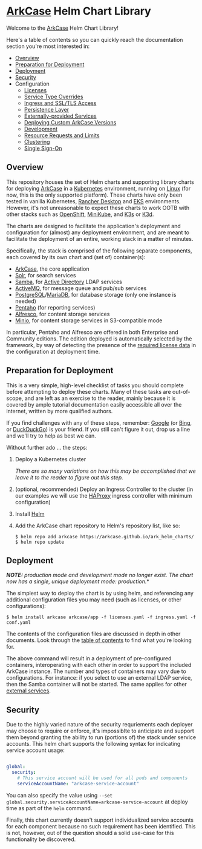 
# [ArkCase](https://www.arkcase.com/) Helm Chart Library

Welcome to the [ArkCase](https://www.arkcase.com/) Helm Chart Library!

<a name="toc"></a>Here's a table of contents so you can quickly reach the documentation section you're most interested in:

 - [Overview](#overview)
 - [Preparation for Deployment](#preparation)
 - [Deployment](#deployment)
 - [Security](#security)
 - Configuration
   - [Licenses](docs/Licenses.md)
   - [Service Type Overrides](docs/Service_Overrides.md)
   - [Ingress and SSL/TLS Access](docs/Ingress.md)
   - [Persistence Layer](docs/Persistence.md)
   - [Externally-provided Services](docs/External_Services.md)
   - [Deploying Custom ArkCase Versions](docs/Custom_Arkcase.md)
   - [Development](docs/Development.md)
   - [Resource Requests and Limits](docs/Resources.md)
   - [Clustering](docs/Clustering.md)
   - [Single Sign-On](docs/Single_Sign_On.md)

## <a name="overview"></a>Overview

This repository houses the set of Helm charts and supporting library charts for deploying [ArkCase](https://www.arkcase.com/) in a [Kubernetes](https://kubernetes.io/) environment, running on [Linux](https://www.linux.org/) (for now, this is the only supported platform). These charts have only been tested in vanilla Kubernetes, [Rancher Desktop](https://arkcase.github.io/ark_helm_charts/) and [EKS](https://aws.amazon.com/eks/) environments. However, it's not unreasonable to expect these charts to work OOTB with other stacks such as [OpenShift](https://www.redhat.com/en/technologies/cloud-computing/openshift/kubernetes-engine), [MiniKube](https://minikube.sigs.k8s.io/docs/start/), and [K3s](https://k3s.io/) or [K3d](https://k3d.io/).

The charts are designed to facilitate the application's deployment and configuration for (almost) any deployment environment, and are meant to facilitate the deployment of an entire, working stack in a matter of minutes.

Specifically, the stack is comprised of the following separate components, each covered by its own chart and (set of) container(s):

 - [ArkCase](https://www.arkcase.com/), the core application
 - [Solr](https://solr.apache.org/), for search services
 - [Samba](https://www.samba.org/), for [Active Directory](https://learn.microsoft.com/en-us/windows-server/identity/ad-ds/get-started/virtual-dc/active-directory-domain-services-overview) LDAP services
 - [ActiveMQ](https://activemq.apache.org/), for message queue and pub/sub services
 - [PostgreSQL](https://www.postgresql.org/)/[MariaDB](https://mariadb.org/), for database storage (only one instance is needed)
 - [Pentaho](https://www.hitachivantara.com/en-us/products/dataops-software/data-integration-analytics.html) (for reporting services)
 - [Alfresco](https://www.alfresco.com/), for content storage services
 - [Minio](https://min.io/), for content storage services in S3-compatible mode

In particular, Pentaho and Alfresco are offered in both Enterprise and Community editions. The edition deployed is automatically selected by the framework, by way of detecting the presence of the [required license data](docs/Licenses.md) in the configuration at deployment time.

## <a name="preparation"></a>Preparation for Deployment

This is a very simple, high-level checklist of tasks you should complete before attempting to deploy these charts. Many of these tasks are out-of-scope, and are left as an exercise to the reader, mainly because it is covered by ample tutorial documentation easily accessible all over the internet, written by more qualified authors.

If you find challenges with any of these steps, remember: [Google](https://www.google.com/) (or [Bing](https://www.bing.com/), or [DuckDuckGo](https://duckduckgo.com/)) is your friend. If you still can't figure it out, drop us a line and we'll try to help as best we can.

Without further ado ... the steps:

 1. Deploy a Kubernetes cluster

	 *There are so many variations on how this may be accomplished that we leave it to the reader to figure out this step.*

 2. (optional, recommended) Deploy an Ingress Controller to the cluster (in our examples we will use the [HAProxy](https://haproxy-ingress.github.io/) ingress controller with minimum configuration)

 3. Install [Helm](https://helm.sh/docs/intro/install/)

 4. Add the ArkCase chart repository to Helm's repository list, like so:

        $ helm repo add arkcase https://arkcase.github.io/ark_helm_charts/
        $ helm repo update

## <a name="preparation"></a>Deployment

***NOTE:** production mode and development mode no longer exist. The chart now has a single, unique deployment mode: *production*.**

The simplest way to deploy the chart is by using helm, and referencing any additional configuration files you may need (such as licenses, or other configurations):

    $ helm install arkcase arkcase/app -f licenses.yaml -f ingress.yaml -f conf.yaml

The contents of the configuration files are discussed in depth in other documents. Look through the [table of contents](#toc) to find what you're looking for.

The above command will result in a deployment of pre-configured containers, interoperating with each other in order to support the included ArkCase instance. The number and types of containers may vary due to configurations. For instance: if you select to use an external LDAP service, then the Samba container will not be started. The same applies for other [external services](docs/External_Services.md).

## <a name="security"></a>Security

Due to the highly varied nature of the security requriements each deployer may choose to require or enforce, it's impossiblte to anticipate and support them beyond granting the ability to run (portions of) the stack under service accounts. This helm chart supports the following syntax for indicating service account usage:

```yaml

global:
  security:
    # This service account will be used for all pods and components
    serviceAccountName: "arkcase-service-account"
```

You can also specify the value using `--set global.security.serviceAccountName=arkcase-service-account` at deploy time as part of the `helm` command.

Finally, this chart currently doesn't support individualized service accounts for each component because no such requirement has been identified. This is not, however, out of the question should a solid use-case for this functionality be discovered.
